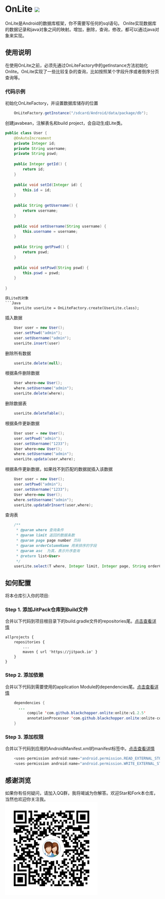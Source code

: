 # OnLite  [![](https://jitpack.io/v/blackchopper/onlite.svg)](https://jitpack.io/#blackchopper/onlite)
OnLite是Android的数据库框架，你不需要写任何的sql语句。 Onlite实现数据库的数据记录和java对象之间的映射。增加，删除，查询，修改，都可以通过java对象来实现。
## 使用说明
在使用OnLite之前，必须先通过OnLiteFactory中的getInstance方法初始化Onlite。OnLite实现了一些比较复杂的查询，比如按照某个字段升序或者倒序分页查询等。
### 代码示例
初始化OnLiteFactory，并设置数据库储存的位置
```Java
    OnLiteFactory.getInstance("/sdcard/Android/data/package/db");
```
创建javabean，注解表名和build project，会自动生成Lite类。
```Java
public class User {
    @OnAutoIncreament
    private Integer id;
    private String username;
    private String pswd;

    public Integer getId() {
        return id;
    }

    public void setId(Integer id) {
        this.id = id;
    }

    public String getUsername() {
        return username;
    }

    public void setUsername(String username) {
        this.username = username;
    }

    public String getPswd() {
        return pswd;
    }

    public void setPswd(String pswd) {
        this.pswd = pswd;
    }

}
```
```
获Lite的对象
```Java
    UserLite userLite = OnLiteFactory.create(UserLite.class);
```
插入数据
```Java
    User user = new User();
    user.setPswd("admin");
    user.setUsername("admin");
    userLite.insert(user)
```
删除所有数据
```Java
    userLite.delete(null);
```
根据条件删除数据
```Java
	User where=new User();
	where.setUsername("admin");
	userLite.delete(where);
```
删除数据表
```Java
    userLite.deleteTable();
```
根据条件更新数据
```Java
    User user = new User();
    user.setPswd("admin");
    user.setUsername("1233");
    User where=new User();
    where.setUsername("admin");
    userLite.updata(user,where);
```
根据条件更新数据，如果找不到匹配的数据就插入该数据
```Java
    User user = new User();
    user.setPswd("admin");
    user.setUsername("1233");
    User where=new User();
    where.setUsername("admin");
    userLite.updataOrInsert(user,where);
```
查询表
```Java
    /**
     * @param where 查询条件
     * @param limit 返回的数据条数 
     * @param page page number 页码
     * @param orderColumnName 用来排序的字段 
     * @param asc  为真，表示升序查询
     * @return list<User>
     */
    userLite.select(T where, Integer limit, Integer page, String orderColumnName, Boolean asc);
```
## 如何配置
将本仓库引入你的项目:
### Step 1. 添加JitPack仓库到Build文件
合并以下代码到项目根目录下的build.gradle文件的repositories尾。[点击查看详情](https://github.com/blackchopper/CarouselBanner/blob/master/root_build.gradle.png)

	allprojects {
		repositories {
			...
			maven { url 'https://jitpack.io' }
		}
	}

### Step 2. 添加依赖
合并以下代码到需要使用的application Module的dependencies尾。[点击查看详情](https://github.com/blackchopper/CarouselBanner/blob/master/application_build.gradle.png)
```Java
	dependencies {
	  ...
          compile 'com.github.blackchopper.onlite:onlite:v1.2.5'
          annotationProcessor 'com.github.blackchopper.onlite:onlite-compiler:v1.2.5'
	}
```
### Step 3. 添加权限
合并以下代码到应用的AndroidManifest.xml的manifest标签中。[点击查看详情](https://github.com/blackchopper/OnHttp/blob/master/androimanifest.png)
```Java
    <uses-permission android:name="android.permission.READ_EXTERNAL_STORAGE" />
    <uses-permission android:name="android.permission.WRITE_EXTERNAL_STORAGE" />
```
## 感谢浏览
如果你有任何疑问，请加入QQ群，我将竭诚为你解答。欢迎Star和Fork本仓库，当然也欢迎你关注我。
<br>
![Image Text](https://github.com/blackchopper/CarouselBanner/blob/master/qq_group.png)
